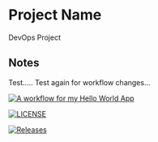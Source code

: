# Project Name

DevOps Project

## Notes
Test.....
Test again for workflow changes...

[![A workflow for my Hello World App](https://github.com/Ei-Phyu-Sinn-Kyaing/DevOps/actions/workflows/main.yml/badge.svg?branch=develop)](https://github.com/Ei-Phyu-Sinn-Kyaing/DevOps/actions/workflows/main.yml)

[![LICENSE](https://img.shields.io/github/license/Ei-Phyu-Sinn-Kyaing/devops.svg?style=flat-square)](https://github.com/Ei-Phyu-Sinn-Kyaing/devops/blob/master/LICENSE)


[![Releases](https://img.shields.io/github/release/Ei-Phyu-Sinn-Kyaing/devops/all.svg?style=flat-square)](https://github.com/Ei-Phyu-Sinn-Kyaing/devops/releases)